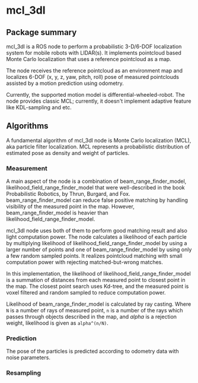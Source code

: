 # mcl_3dl

## Package summary

mcl_3dl is a ROS node to perform a probabilistic 3-D/6-DOF localization system for mobile robots with LIDAR(s).
It implements pointcloud based Monte Carlo localization that uses a reference pointcloud as a map.

The node receives the reference pointcloud as an environment map and localizes 6-DOF (x, y, z, yaw, pitch, roll) pose of measured pointclouds assisted by a motion prediction using odometry.

Currently, the supported motion model is differential-wheeled-robot.
The node provides classic MCL; currently, it doesn't implement adaptive feature like KDL-sampling and etc.


## Algorithms

A fundamental algorithm of mcl_3dl node is Monte Carlo localization (MCL), aka particle filter localization.
MCL represents a probabilistic distribution of estimated pose as density and weight of particles.

### Measurement

A main aspect of the node is a combination of beam_range_finder_model, likelihood_field_range_finder_model that were well-described in the book Probabilistic Robotics, by Thrun, Burgard, and Fox.
beam_range_finder_model can reduce false positive matching by handling visibility of the measured point in the map.
However, beam_range_finder_model is heavier than likelihood_field_range_finder_model.

mcl_3dl node uses both of them to perform good matching result and also light computation power.
The node calculates a likelihood of each particle by multiplying likelihood of likelihood_field_range_finder_model by using a larger number of points and one of beam_range_finder_model by using only a few random sampled points.
It realizes pointcloud matching with small computation power with rejecting matched-but-wrong matches.

In this implementation, the likelihood of likelihood_field_range_finder_model is a summation of distances from each measured point to closest point in the map. 
The closest point search uses Kd-tree, and the measured point is voxel filtered and random sampled to reduce computation power.

Likelihood of beam_range_finder_model is calculated by ray casting.
Where `N` is a number of rays of measured point, `n` is a number of the rays which passes through objects described in the map, and *alpha* is a rejection weight, likelihood is given as `alpha^(n/N)`.

### Prediction

The pose of the particles is predicted according to odometry data with noise parameters.

### Resampling
